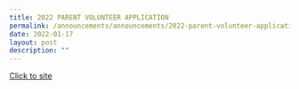 ```yaml
---
title: 2022 PARENT VOLUNTEER APPLICATION
permalink: /announcements/announcements/2022-parent-volunteer-application
date: 2022-01-17
layout: post
description: ""
---
```


[Click to site](https://moe-rosyth-staging.netlify.app/admission-matters)